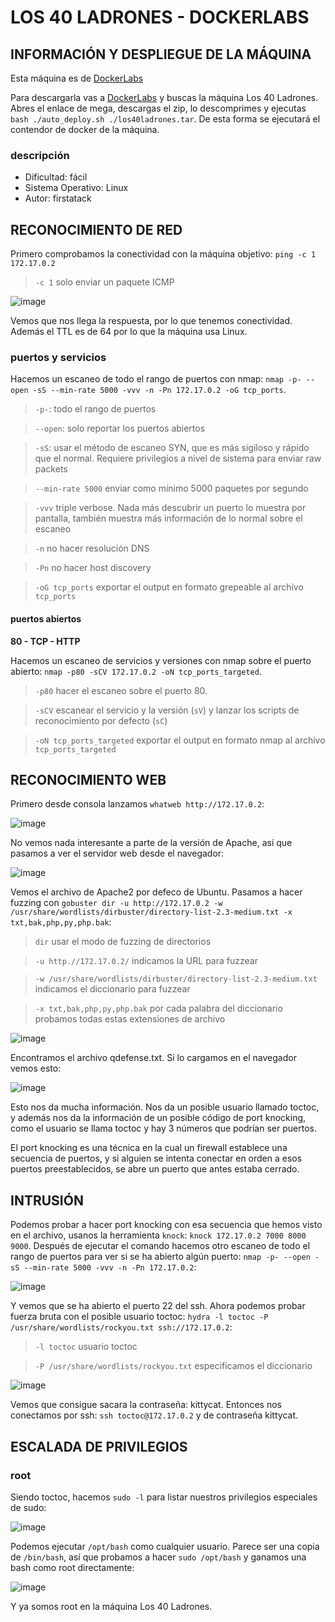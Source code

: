# LOS 40 LADRONES - DOCKERLABS

## INFORMACIÓN Y DESPLIEGUE DE LA MÁQUINA

Esta máquina es de [DockerLabs](https://dockerlabs.es)

Para descargarla vas a [DockerLabs](https://dockerlabs.es) y buscas la máquina Los 40 Ladrones. Abres el enlace de mega, descargas el zip, lo descomprimes y ejecutas `bash ./auto_deploy.sh ./los40ladrones.tar`. De esta forma se ejecutará el contendor de docker de la máquina.

### descripción

- Dificultad: fácil
- Sistema Operativo: Linux
- Autor: firstatack

## RECONOCIMIENTO DE RED

Primero comprobamos la conectividad con la máquina objetivo: `ping -c 1 172.17.0.2`
> `-c 1` solo enviar un paquete ICMP

![image](https://github.com/user-attachments/assets/14b1c16b-ae8a-4c77-a8f1-f754e2c228e1)

Vemos que nos llega la respuesta, por lo que tenemos conectividad. Además el TTL es de 64 por lo que la máquina usa Linux.

### puertos y servicios

Hacemos un escaneo de todo el rango de puertos con nmap: `nmap -p- --open -sS --min-rate 5000 -vvv -n -Pn 172.17.0.2 -oG tcp_ports`.
> `-p-`: todo el rango de puertos

> `--open`: solo reportar los puertos abiertos

> `-sS`: usar el método de escaneo SYN, que es más sigiloso y rápido que el normal. Requiere privilegios a nivel de sistema para enviar raw packets

> `--min-rate 5000` enviar como mínimo 5000 paquetes por segundo

> `-vvv` triple verbose. Nada más descubrir un puerto lo muestra por pantalla, también muestra más información de lo normal sobre el escaneo

> `-n` no hacer resolución DNS

> `-Pn` no hacer host discovery

> `-oG tcp_ports` exportar el output en formato grepeable al archivo `tcp_ports`

#### puertos abiertos

**80 - TCP - HTTP**

Hacemos un escaneo de servicios y versiones con nmap sobre el puerto abierto: `nmap -p80 -sCV 172.17.0.2 -oN tcp_ports_targeted`.
> `-p80` hacer el escaneo sobre el puerto 80.

> `-sCV` escanear el servicio y la versión (`sV`) y lanzar los scripts de reconocimiento por defecto (`sC`)

> `-oN tcp_ports_targeted` exportar el output en formato nmap al archivo `tcp_ports_targeted`

## RECONOCIMIENTO WEB

Primero desde consola lanzamos `whatweb http://172.17.0.2`:

![image](https://github.com/user-attachments/assets/0ace851e-fdd1-4561-869e-531e0952ddf1)

No vemos nada interesante a parte de la versión de Apache, así que pasamos a ver el servidor web desde el navegador:

![image](https://github.com/user-attachments/assets/8d4494f2-5a0d-45f0-8e9f-4d8b87ddf09a)

Vemos el archivo de Apache2 por defeco de Ubuntu. Pasamos a hacer fuzzing con `gobuster dir -u http://172.17.0.2 -w /usr/share/wordlists/dirbuster/directory-list-2.3-medium.txt -x txt,bak,php,py,php.bak`:
> `dir` usar el modo de fuzzing de directorios

> `-u http.//172.17.0.2/` indicamos la URL para fuzzear

> `-w /usr/share/wordlists/dirbuster/directory-list-2.3-medium.txt` indicamos el diccionario para fuzzear

> `-x txt,bak,php,py,php.bak` por cada palabra del diccionario probamos todas estas extensiones de archivo

![image](https://github.com/user-attachments/assets/bcab162b-c5a2-436d-b50d-6f78491ec31c)

Encontramos el archivo qdefense.txt. Si lo cargamos en el navegador vemos esto:

![image](https://github.com/user-attachments/assets/53378837-1059-40e9-a45d-0f9688a802b8)

Esto nos da mucha información. Nos da un posible usuario llamado toctoc, y además nos da la información de un posible código de port knocking, como el usuario se llama toctoc y hay 3 números que podrían ser puertos. 

El port knocking es una técnica en la cual un firewall establece una secuencia de puertos, y si alguien se intenta conectar en orden a esos puertos preestablecidos, se abre un puerto que antes estaba cerrado. 

## INTRUSIÓN

Podemos probar a hacer port knocking con esa secuencia que hemos visto en el archivo, usanos la herramienta `knock`: `knock 172.17.0.2 7000 8000 9000`. Después de ejecutar el comando hacemos otro escaneo de todo el rango de puertos para ver si se ha abierto algún puerto: `nmap -p- --open -sS --min-rate 5000 -vvv -n -Pn 172.17.0.2`:

![image](https://github.com/user-attachments/assets/23f5ec78-5d57-4246-a076-a9680935ed91)

Y vemos que se ha abierto el puerto 22 del ssh. Ahora podemos probar fuerza bruta con el posible usuario toctoc: `hydra -l toctoc -P /usr/share/wordlists/rockyou.txt ssh://172.17.0.2`:
> `-l toctoc` usuario toctoc

> `-P /usr/share/wordlists/rockyou.txt` especificamos el diccionario

![image](https://github.com/user-attachments/assets/f2765b32-f961-4f09-b2c9-b3cd1d76cdbc)

Vemos que consigue sacara la contraseña: kittycat. Entonces nos conectamos por ssh: `ssh toctoc@172.17.0.2` y de contraseña kittycat.

## ESCALADA DE PRIVILEGIOS

### root

Siendo toctoc, hacemos `sudo -l` para listar nuestros privilegios especiales de sudo:

![image](https://github.com/user-attachments/assets/04ec7b1f-3dee-4f51-8358-9abd220ad4b5)

Podemos ejecutar `/opt/bash` como cualquier usuario. Parece ser una copia de `/bin/bash`, así que probamos a hacer `sudo /opt/bash` y ganamos una bash como root directamente:

![image](https://github.com/user-attachments/assets/b4a5f12c-0ad9-436e-a4f1-d5e230ab0e93)

Y ya somos root en la máquina Los 40 Ladrones.